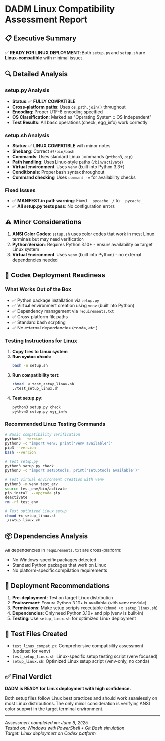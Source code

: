 # DADM Linux Compatibility Assessment Report

## 📋 Executive Summary

✅ **READY FOR LINUX DEPLOYMENT**: Both `setup.py` and `setup.sh` are **Linux-compatible** with minimal issues.

## 🔍 Detailed Analysis

### setup.py Analysis
- **Status**: ✅ **FULLY COMPATIBLE**
- **Cross-platform paths**: Uses `os.path.join()` throughout
- **Encoding**: Proper UTF-8 encoding specified
- **OS Classification**: Marked as "Operating System :: OS Independent"
- **Test Results**: All basic operations (check, egg_info) work correctly

### setup.sh Analysis
- **Status**: ✅ **LINUX COMPATIBLE** with minor notes
- **Shebang**: Correct `#!/bin/bash`
- **Commands**: Uses standard Linux commands (`python3`, `pip`)
- **Path handling**: Uses Linux-style paths (`/bin/activate`)
- **Virtual environment**: Uses `venv` (built into Python 3.3+)
- **Conditionals**: Proper bash syntax throughout
- **Command checking**: Uses `command -v` for availability checks

### Fixed Issues
- ✅ **MANIFEST.in path warning**: Fixed `__pycache__/` to `__pycache__`
- ✅ **All setup.py tests pass**: No configuration errors

## ⚠️ Minor Considerations

1. **ANSI Color Codes**: `setup.sh` uses color codes that work in most Linux terminals but may need verification
2. **Python Version**: Requires Python 3.10+ - ensure availability on target Linux system
3. **Virtual Environment**: Uses `venv` (built into Python) - no external dependencies needed

## 🎯 Codex Deployment Readiness

### What Works Out of the Box
- ✅ Python package installation via `setup.py`
- ✅ Virtual environment creation using `venv` (built into Python)
- ✅ Dependency management via `requirements.txt`
- ✅ Cross-platform file paths
- ✅ Standard bash scripting
- ✅ No external dependencies (conda, etc.)

### Testing Instructions for Linux

1. **Copy files to Linux system**
2. **Run syntax check**:
   ```bash
   bash -n setup.sh
   ```
3. **Run compatibility test**:
   ```bash
   chmod +x test_setup_linux.sh
   ./test_setup_linux.sh
   ```
4. **Test setup.py**:
   ```bash
   python3 setup.py check
   python3 setup.py egg_info
   ```

### Recommended Linux Testing Commands

```bash
# Basic compatibility verification
python3 --version
python3 -c "import venv; print('venv available')"
pip3 --version
bash --version

# Test setup.py
python3 setup.py check
python3 -c "import setuptools; print('setuptools available')"

# Test virtual environment creation with venv
python3 -m venv test_env
source test_env/bin/activate
pip install --upgrade pip
deactivate
rm -rf test_env

# Test optimized Linux setup
chmod +x setup_linux.sh
./setup_linux.sh
```

## 📦 Dependencies Analysis

All dependencies in `requirements.txt` are cross-platform:
- No Windows-specific packages detected
- Standard Python packages that work on Linux
- No platform-specific compilation requirements

## 🚀 Deployment Recommendations

1. **Pre-deployment**: Test on target Linux distribution
2. **Environment**: Ensure Python 3.10+ is available (with venv module)
3. **Permissions**: Make setup scripts executable (`chmod +x setup_linux.sh`)
4. **Dependencies**: Only need Python 3.10+ and pip (venv is built-in)
5. **Testing**: Use `setup_linux.sh` for optimized Linux deployment

## 📁 Test Files Created

- `test_linux_compat.py`: Comprehensive compatibility assessment (updated for venv)
- `test_setup_linux.sh`: Linux-specific setup testing script (venv focused)
- `setup_linux.sh`: Optimized Linux setup script (venv-only, no conda)

## ✅ Final Verdict

**DADM is READY for Linux deployment with high confidence.**

Both setup files follow Linux best practices and should work seamlessly on most Linux distributions. The only minor consideration is verifying ANSI color support in the target terminal environment.

---

*Assessment completed on: June 9, 2025*  
*Tested on: Windows with PowerShell + Git Bash simulation*  
*Target: Linux deployment on Codex platform*
